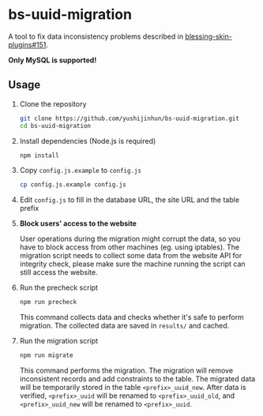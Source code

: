 # bs-uuid-migration
A tool to fix data inconsistency problems described in [blessing-skin-plugins#151](https://github.com/bs-community/blessing-skin-plugins/issues/151).

**Only MySQL is supported!**

## Usage
1. Clone the repository

    ```bash
    git clone https://github.com/yushijinhun/bs-uuid-migration.git
    cd bs-uuid-migration
    ```

2. Install dependencies (Node.js is required)

    ```bash
    npm install
    ```

3. Copy `config.js.example` to `config.js`

    ```bash
    cp config.js.example config.js
    ```

4. Edit `config.js` to fill in the database URL, the site URL and the table prefix

5. **Block users' access to the website**

    User operations during the migration might corrupt the data, 
    so you have to block access from other machines (eg. using iptables).
    The migration script needs to collect some data from the website API for integrity check,
    please make sure the machine running the script can still access the website.

6. Run the precheck script

    ```bash
    npm run precheck
    ```

    This command collects data and checks whether it's safe to perform migration.
    The collected data are saved in `results/` and cached.

7. Run the migration script

    ```bash
    npm run migrate
    ```

    This command performs the migration.
    The migration will remove inconsistent records and add constraints to the table.
    The migrated data will be temporarily stored in the table `<prefix>_uuid_new`.
    After data is verified, `<prefix>_uuid` will be renamed to `<prefix>_uuid_old`,
    and `<prefix>_uuid_new` will be renamed to `<prefix>_uuid`.
